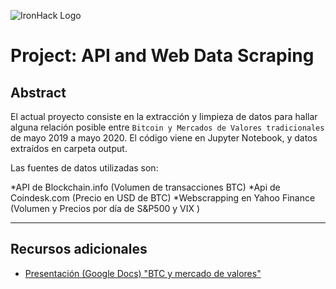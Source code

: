 ![IronHack Logo](https://s3-eu-west-1.amazonaws.com/ih-materials/uploads/upload_d5c5793015fec3be28a63c4fa3dd4d55.png)

# Project: API and Web Data Scraping

## Abstract

El actual proyecto consiste en la extracción y limpieza de datos para hallar alguna relación posible entre ```Bitcoin y Mercados de Valores tradicionales``` de mayo 2019 a mayo 2020. El código viene en Jupyter Notebook, y datos extraídos en carpeta output.

Las fuentes de datos utilizadas son:

*API de Blockchain.info (Volumen de transacciones BTC)
*Api de Coindesk.com (Precio en USD de BTC)
*Webscrapping en Yahoo Finance (Volumen y Precios por día de S&P500 y VIX )

---



## Recursos adicionales

* [Presentación (Google Docs) "BTC y mercado de valores"](https://docs.google.com/presentation/d/1RJHpUuKViyhxLqRVkpN5t8klvmmYf_EdhMnv_Vs91zg/edit?usp=sharing)